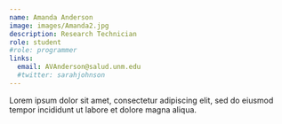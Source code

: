 ```yaml
---
name: Amanda Anderson
image: images/Amanda2.jpg
description: Research Technician
role: student
#role: programmer
links:
  email: AVAnderson@salud.unm.edu
  #twitter: sarahjohnson
---
```


Lorem ipsum dolor sit amet, consectetur adipiscing elit, sed do eiusmod tempor incididunt ut labore et dolore magna aliqua.
